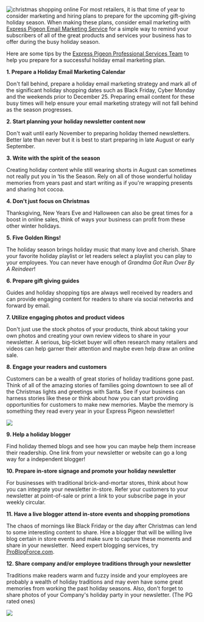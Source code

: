 ![christmas shopping online](${blog_base_url}/images/2012/photodune-454317-christmas-shopping-online-xs.jpeg "christmas shopping online")
For most retailers, it is that time of year to consider marketing
and hiring plans to prepare for the upcoming gift-giving holiday season.
When making these plans, consider email marketing with [Express Pigeon
Email Marketing Service](http://expresspigeon.com) for a simple way to remind your subscribers
of all of the great products and services your business has to offer
during the busy holiday season.

Here are some tips by the [Express Pigeon Professional Services Team](https://expresspigeon.com/tour)
to help you prepare for a successful holiday email marketing plan.

**1. Prepare a Holiday Email Marketing Calendar**

Don&apos;t fall behind, prepare a holiday email marketing strategy and mark
all of the significant holiday shopping dates such as Black Friday,
Cyber Monday and the weekends prior to December 25. Preparing email
content for these busy times will help ensure your email marketing
strategy will not fall behind as the season progresses.

**2. Start planning your holiday newsletter content now**

Don&apos;t wait until early November to preparing holiday themed newsletters.
Better late than never but it is best to start preparing in late August
or early September.

**3. Write with the spirit of the season**

Creating holiday content while still wearing shorts in August can
sometimes not really put you in ‘tis the Season. Rely on all of those
wonderful holiday memories from years past and start writing as if
you&apos;re wrapping presents and sharing hot cocoa.

**4. Don&apos;t just focus on Christmas**

Thanksgiving, New Years Eve and Halloween can also be great times for a
boost in online sales, think of ways your business can profit from these
other winter holidays.

**5. Five Golden Rings!**

The holiday season brings holiday music that many love and cherish.
Share your favorite holiday playlist or let readers select a playlist
you can play to your employees. You can never have enough of *Grandma
Got Run Over By A Reindeer*!

**6. Prepare gift giving guides**

Guides and holiday shopping tips are always well received by readers and
can provide engaging content for readers to share via social networks
and forward by email.

**7. Utilize engaging photos and product videos**

Don&apos;t just use the stock photos of your products, think about taking
your own photos and creating your own review videos to share in your
newsletter. A serious, big-ticket buyer will often research many
retailers and videos can help garner their attention and maybe even help
draw an online sale.

**8. Engage your readers and customers**

Customers can be a wealth of great stories of holiday traditions gone
past. Think of all of the amazing stories of families going downtown to
see all of the Christmas lights and greetings with Santa. See if your
business can harness stories like these or think about how you can start
providing opportunities for customers to make new memories. Maybe the
memory is something they read every year in your Express Pigeon
newsletter!

![](${blog_base_url}/images/2012/santa-claus_-blog-working-all-year-to-bring-you-christmas-cheer.jpg )

**9. Help a holiday blogger**

Find holiday themed blogs and see how you can maybe help them increase
their readership. One link from your newsletter or website can go a long
way for a independent blogger!

**10. Prepare in-store signage and promote your holiday newsletter**

For businesses with traditional brick-and-mortar stores, think about how
you can integrate your newsletter in-store. Refer your customers to your
newsletter at point-of-sale or print a link to your subscribe page in
your weekly circular.

**11. Have a live blogger attend in-store events and shopping
promotions**

The chaos of mornings like Black Friday or the day after Christmas can
lend to some interesting content to share. Hire a blogger that will be
willing live blog certain in store events and make sure to capture these
moments and share in your newsletter.  Need expert blogging services,
try [ProBlogForce.com](http://problogforce.com).

**12. Share company and/or employee traditions through your newsletter**

Traditions make readers warm and fuzzy inside and your employees are
probably a wealth of holiday traditions and may even have some great
memories from working the past holiday seasons. Also, don&apos;t forget to
share photos of your Company&apos;s holiday party in your newsletter. (The PG
rated ones)

![](${blog_base_url}/images/2012/162987_855718651109_4991459_n.jpeg)
